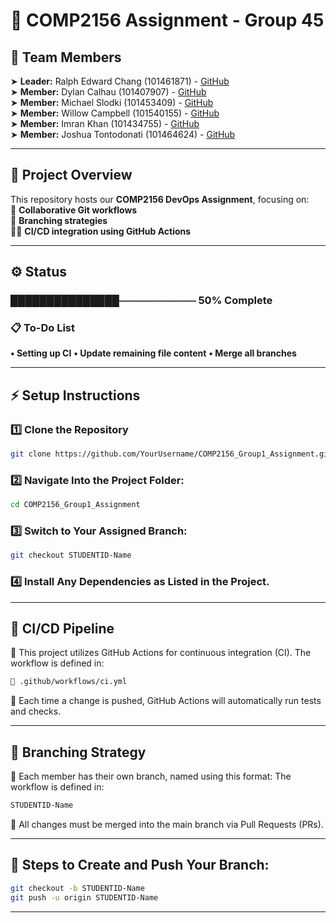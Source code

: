 # 🎯 COMP2156 Assignment - Group 45 

## 👥 Team Members  
➤ **Leader:** Ralph Edward Chang (101461871) - [GitHub](https://github.com/theredchang)  
➤ **Member:** Dylan Calhau (101407907) - [GitHub](https://github.com/Dylanthejugg)  
➤ **Member:** Michael Slodki (101453409) - [GitHub](https://github.com/metalfingers42)  
➤ **Member:** Willow Campbell (101540155) - [GitHub](https://github.com/willowcampbell)  
➤ **Member:** Imran Khan (101434755) - [GitHub](https://github.com)  
➤ **Member:** Joshua Tontodonati (101464624) - [GitHub](https://github.com/101464624)  

---

## 📌 Project Overview  
This repository hosts our **COMP2156 DevOps Assignment**, focusing on:  
🤝 **Collaborative Git workflows**  
🌿 **Branching strategies**  
👨‍💻 **CI/CD integration using GitHub Actions**  

---

## ⚙️ Status
### ███████████████⎯⎯⎯⎯⎯⎯⎯⎯⎯⎯⎯⎯⎯⎯⎯ 50% Complete

### 📋 To-Do List
**• Setting up CI**
**• Update remaining file content**
**• Merge all branches**

---

## ⚡ Setup Instructions  
### 1️⃣ Clone the Repository  
```bash
git clone https://github.com/YourUsername/COMP2156_Group1_Assignment.git
```
### 2️⃣ Navigate Into the Project Folder:  
```bash
cd COMP2156_Group1_Assignment
```
### 3️⃣ Switch to Your Assigned Branch:  
```bash
git checkout STUDENTID-Name
```
### 4️⃣ Install Any Dependencies as Listed in the Project.

---

## 🚀 CI/CD Pipeline
📌 This project utilizes GitHub Actions for continuous integration (CI).
The workflow is defined in:
```bash
📂 .github/workflows/ci.yml
```
🔹 Each time a change is pushed, GitHub Actions will automatically run tests and checks.

---

## 🌳 Branching Strategy
🔹 Each member has their own branch, named using this format:
The workflow is defined in:
```bash
STUDENTID-Name
```
🔹 All changes must be merged into the main branch via Pull Requests (PRs).

---

## 🔌 Steps to Create and Push Your Branch:
```bash
git checkout -b STUDENTID-Name
git push -u origin STUDENTID-Name
```

---